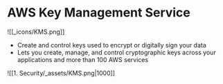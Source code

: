 # AWS Key Management Service
![[_icons/KMS.png]]
- Create and control keys used to encrypt or digitally sign your data
- Lets you create, manage, and control cryptographic keys across your applications and more than 100 AWS services

![[1. Security/_assets/KMS.png|1000]]